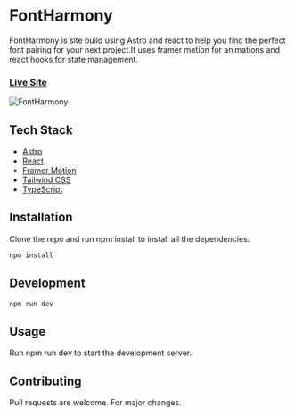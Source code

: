 # FontHarmony

FontHarmony is site build using Astro and react to help you find the perfect font pairing for your next project.It uses framer motion for animations and react hooks for state management.

### [Live Site](https://fontharmony.yashasewi.eu.org/)

![FontHarmony]()

## Tech Stack

- [Astro](https://astro.build/)
- [React](https://reactjs.org/)
- [Framer Motion](https://www.framer.com/motion/)
- [Tailwind CSS](https://tailwindcss.com/)
- [TypeScript](https://www.typescriptlang.org/)

 <!-- It uses the Google Fonts API to fetch the fonts and displays them in a list. You can then select the fonts you want to compare and FontHarmony will display them side by side. You can also change the text and font size to see how the fonts look in different sizes and with different text. -->

## Installation

Clone the repo and run npm install to install all the dependencies.

```bash
npm install
```

## Development

```bash
npm run dev
```

## Usage

Run npm run dev to start the development server.

## Contributing

Pull requests are welcome. For major changes.
